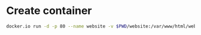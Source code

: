 # Create container
```bash
docker.io run -d -p 80 --name website -v $PWD/website:/var/www/html/website:ro kobrinartem/nginx nginx
```
